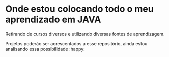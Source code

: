 # Onde estou colocando todo o meu aprendizado em JAVA

Retirando de cursos diversos e utilizando diversas fontes de aprendizagem.

Projetos poderão ser acrescentados a esse repositório, ainda estou analisando essa possibilidade :happy:

